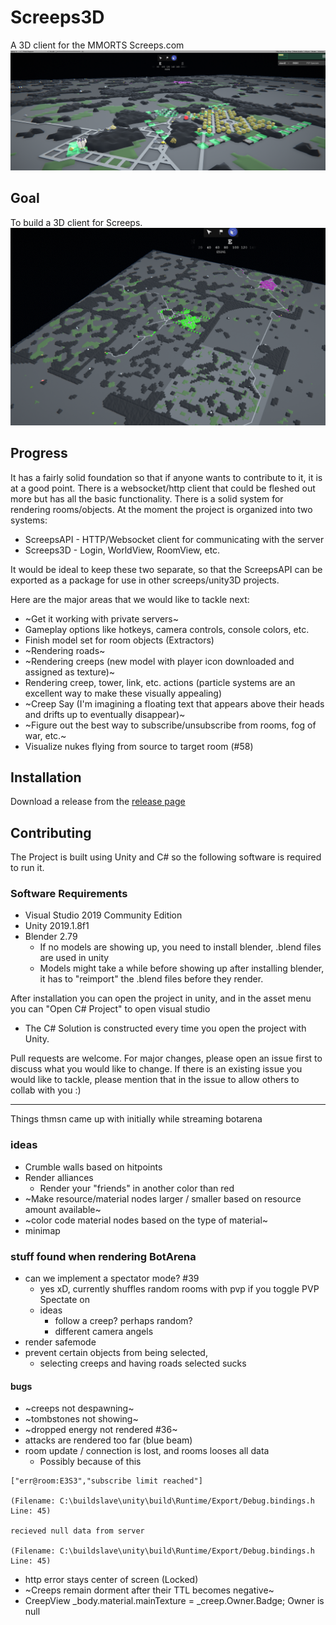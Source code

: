 # Screeps3D
A 3D client for the MMORTS Screeps.com
![roomview](readme-images/roomview.png?raw=true "A base on shard2 showing some models")

## Goal 
To build a 3D client for Screeps.
![roomview](readme-images/mapoverview.png?raw=true "A base on shard2 showing some models")

## Progress
It has a fairly solid foundation so that if anyone wants to contribute to it, it is at a good point. There is a websocket/http client that could be fleshed out more but has all the basic functionality. There is a solid system for rendering rooms/objects. At the moment the project is organized into two systems:

* ScreepsAPI - HTTP/Websocket client for communicating with the server
* Screeps3D - Login, WorldView, RoomView, etc.

It would be ideal to keep these two separate, so that the ScreepsAPI can be exported as a package for use in other screeps/unity3D projects. 

Here are the major areas that we would like to tackle next: 
* ~Get it working with private servers~
* Gameplay options like hotkeys, camera controls, console colors, etc.
* Finish model set for room objects (Extractors)
* ~Rendering roads~
* ~Rendering creeps (new model with player icon downloaded and assigned as texture)~
* Rendering creep, tower, link, etc. actions (particle systems are an excellent way to make these visually appealing)
* ~Creep Say (I'm imagining a floating text that appears above their heads and drifts up to eventually disappear)~
* ~Figure out the best way to subscribe/unsubscribe from rooms, fog of war, etc.~
* Visualize nukes flying from source to target room (#58)
  

## Installation
Download a release from the [release page](https://github.com/thmsndk/Screeps3D/releases)

## Contributing
The Project is built using Unity and C# so the following software is required to run it.

### Software Requirements
* Visual Studio 2019 Community Edition
* Unity 2019.1.8f1
* Blender 2.79
  * If no models are showing up, you need to install blender, .blend files are used in unity
  * Models might take a while before showing up after installing blender, it has to "reimport" the .blend files before they render.

After installation you can open the project in unity, and in the asset menu you can "Open C# Project" to open visual studio
* The C# Solution is constructed every time you open the project with Unity.


Pull requests are welcome. For major changes, please open an issue first to discuss what you would like to change. If there is an existing issue you would like to tackle, please mention that in the issue to allow others to collab with you :)


---
Things thmsn came up with initially while streaming botarena

### ideas
* Crumble walls based on hitpoints
* Render alliances
  * Render your "friends" in another color than red
* ~Make resource/material nodes larger / smaller based on resource amount available~
* ~color code material nodes based on the type of material~
* minimap

### stuff found when rendering BotArena
 * can we implement a spectator mode? #39
   * yes xD, currently shuffles random rooms with pvp if you toggle PVP Spectate on
   * ideas
     * follow a creep? perhaps random?
     * different camera angels
 * render safemode
 * prevent certain objects from being selected, 
   * selecting creeps and having roads selected sucks
 
 #### bugs
* ~creeps not despawning~
* ~tombstones not showing~
* ~dropped energy not rendered #36~ 
* attacks are rendered too far (blue beam)
* room update / connection is lost, and rooms looses all data
  * Possibly because of this
```
["err@room:E3S3","subscribe limit reached"]
 
(Filename: C:\buildslave\unity\build\Runtime/Export/Debug.bindings.h Line: 45)

recieved null data from server
 
(Filename: C:\buildslave\unity\build\Runtime/Export/Debug.bindings.h Line: 45)
```
* http error stays center of screen (Locked)
* ~Creeps remain dorment after their TTL becomes negative~
* CreepView _body.material.mainTexture = _creep.Owner.Badge; Owner is null



